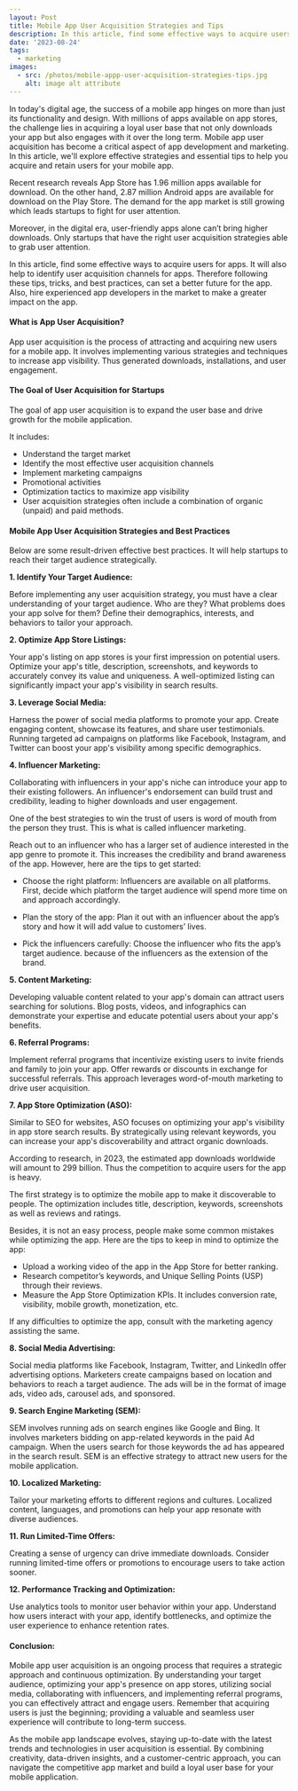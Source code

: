 ```yaml
---
layout: Post
title: Mobile App User Acquisition Strategies and Tips
description: In this article, find some effective ways to acquire users for apps. It will also help to identify user acquisition channels for apps. Therefore following these tips, tricks, and best practices, can set a better future for the app.
date: '2023-08-24'
tags:
  - marketing
images:
  - src: /photos/mobile-appp-user-acquisition-strategies-tips.jpg
    alt: image alt attribute
---
```


In today's digital age, the success of a mobile app hinges on more than just its functionality and design. With millions of apps available on app stores, the challenge lies in acquiring a loyal user base that not only downloads your app but also engages with it over the long term. Mobile app user acquisition has become a critical aspect of app development and marketing. In this article, we'll explore effective strategies and essential tips to help you acquire and retain users for your mobile app.

Recent research reveals App Store has 1.96 million apps available for download. On the other hand, 2.87 million Android apps are available for download on the Play Store. The demand for the app market is still growing which leads startups to fight for user attention.

Moreover, in the digital era, user-friendly apps alone can’t bring higher downloads. Only startups that have the right user acquisition strategies able to grab user attention.

In this article, find some effective ways to acquire users for apps. It will also help to identify user acquisition channels for apps. Therefore following these tips, tricks, and best practices, can set a better future for the app. Also, hire experienced app developers in the market to make a greater impact on the app.

#### What is App User Acquisition?

App user acquisition is the process of attracting and acquiring new users for a mobile app. It involves implementing various strategies and techniques to increase app visibility. Thus generated downloads, installations, and user engagement.

#### The Goal of User Acquisition for Startups

The goal of app user acquisition is to expand the user base and drive growth for the mobile application.

It includes:

* Understand the target market
* Identify the most effective user acquisition channels
* Implement marketing campaigns
* Promotional activities
* Optimization tactics to maximize app visibility
* User acquisition strategies often include a combination of organic (unpaid) and paid methods.

#### Mobile App User Acquisition Strategies and Best Practices

Below are some result-driven effective best practices. It will help startups to reach their target audience strategically.

**1. Identify Your Target Audience:**

Before implementing any user acquisition strategy, you must have a clear understanding of your target audience. Who are they? What problems does your app solve for them? Define their demographics, interests, and behaviors to tailor your approach.

**2. Optimize App Store Listings:**

Your app's listing on app stores is your first impression on potential users. Optimize your app's title, description, screenshots, and keywords to accurately convey its value and uniqueness. A well-optimized listing can significantly impact your app's visibility in search results.

**3. Leverage Social Media:**

Harness the power of social media platforms to promote your app. Create engaging content, showcase its features, and share user testimonials. Running targeted ad campaigns on platforms like Facebook, Instagram, and Twitter can boost your app's visibility among specific demographics.

**4. Influencer Marketing:**

Collaborating with influencers in your app's niche can introduce your app to their existing followers. An influencer's endorsement can build trust and credibility, leading to higher downloads and user engagement.

One of the best strategies to win the trust of users is word of mouth from the person they trust. This is what is called influencer marketing.

Reach out to an influencer who has a larger set of audience interested in the app genre to promote it. This increases the credibility and brand awareness of the app. However, here are the tips to get started:

* Choose the right platform:
Influencers are available on all platforms. First, decide which platform the target audience will spend more time on and approach accordingly.

* Plan the story of the app:
Plan it out with an influencer about the app’s story and how it will add value to customers’ lives.

* Pick the influencers carefully:
Choose the influencer who fits the app’s target audience. because of the influencers as the extension of the brand.

**5. Content Marketing:**

Developing valuable content related to your app's domain can attract users searching for solutions. Blog posts, videos, and infographics can demonstrate your expertise and educate potential users about your app's benefits.

**6. Referral Programs:**

Implement referral programs that incentivize existing users to invite friends and family to join your app. Offer rewards or discounts in exchange for successful referrals. This approach leverages word-of-mouth marketing to drive user acquisition.

**7. App Store Optimization (ASO):**

Similar to SEO for websites, ASO focuses on optimizing your app's visibility in app store search results. By strategically using relevant keywords, you can increase your app's discoverability and attract organic downloads.

According to research, in 2023, the estimated app downloads worldwide will amount to 299 billion. Thus the competition to acquire users for the app is heavy.

The first strategy is to optimize the mobile app to make it discoverable to people. The optimization includes title, description, keywords, screenshots as well as reviews and ratings.

Besides, it is not an easy process, people make some common mistakes while optimizing the app. Here are the tips to keep in mind to optimize the app:

* Upload a working video of the app in the App Store for better ranking.
* Research competitor’s keywords, and Unique Selling Points (USP) through their reviews.
* Measure the App Store Optimization KPIs. It includes conversion rate, visibility, mobile growth, monetization, etc.

If any difficulties to optimize the app, consult with the marketing agency assisting the same.

**8. Social Media Advertising:**

Social media platforms like Facebook, Instagram, Twitter, and LinkedIn offer advertising options. Marketers create campaigns based on location and behaviors to reach a target audience. The ads will be in the format of image ads, video ads, carousel ads, and sponsored.

**9. Search Engine Marketing (SEM):**

SEM involves running ads on search engines like Google and Bing. It involves marketers bidding on app-related keywords in the paid Ad campaign. When the users search for those keywords the ad has appeared in the search result. SEM is an effective strategy to attract new users for the mobile application.

**10. Localized Marketing:**

Tailor your marketing efforts to different regions and cultures. Localized content, languages, and promotions can help your app resonate with diverse audiences.

**11. Run Limited-Time Offers:**

Creating a sense of urgency can drive immediate downloads. Consider running limited-time offers or promotions to encourage users to take action sooner.

**12. Performance Tracking and Optimization:**

Use analytics tools to monitor user behavior within your app. Understand how users interact with your app, identify bottlenecks, and optimize the user experience to enhance retention rates.

#### Conclusion:

Mobile app user acquisition is an ongoing process that requires a strategic approach and continuous optimization. By understanding your target audience, optimizing your app's presence on app stores, utilizing social media, collaborating with influencers, and implementing referral programs, you can effectively attract and engage users. Remember that acquiring users is just the beginning; providing a valuable and seamless user experience will contribute to long-term success.

As the mobile app landscape evolves, staying up-to-date with the latest trends and technologies in user acquisition is essential. By combining creativity, data-driven insights, and a customer-centric approach, you can navigate the competitive app market and build a loyal user base for your mobile application.